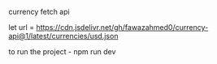currency fetch api

let url = https://cdn.jsdelivr.net/gh/fawazahmed0/currency-api@1/latest/currencies/usd.json

to run the project - npm run dev